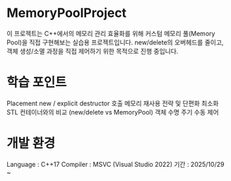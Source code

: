 # MemoryPoolProject
이 프로젝트는 C++에서의 메모리 관리 효율화를 위해
커스텀 메모리 풀(Memory Pool)을 직접 구현해보는 실습용 프로젝트입니다.
new/delete의 오버헤드를 줄이고, 객체 생성/소멸 과정을 직접 제어하기 위한 목적으로 진행 중입니다.

# 학습 포인트
Placement new / explicit destructor 호출
메모리 재사용 전략 및 단편화 최소화
STL 컨테이너와의 비교 (new/delete vs MemoryPool)
객체 수명 주기 수동 제어

# 개발 환경
Language : C++17
Compiler : MSVC (Visual Studio 2022)
기간 : 2025/10/29 ~ 
